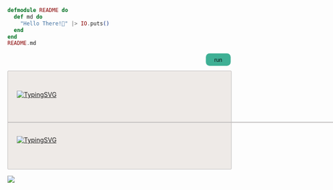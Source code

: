 <!-- TODO: Refactor -->

```elixir
defmodule README do
  def md do
    "Hello There!👋" |> IO.puts()
  end
end
README.md
```
<html>
  <style>
    .btn {
      background-color: rgb(42, 168, 137);
      height: 30px;
      width: 60px;
      border: none;
      border-radius: 9px;
      color: rgb(12, 16, 20);
      animation-name: click;
      animation-duration: 0.6s;
    }
    .btn:hover {
      color: rgb(0, 0, 0);
      background-color: rgba(42, 168, 137, 70%);
      transform: scale(1.1);
    }
    .div1 {
      display: flex;
      justify-content: end;
      margin: 0px 0 10px 0;
    }
    @keyframes click {
      0% {
        transform: scale(1);
      }
      50% {
        transform: scale(0.8);
        background-color: rgba(42, 168, 137, 70%);
      }
      100% {
        transform: scale(1);
        background-color: rgba(42, 168, 137, 60%);
      }
    }
    .run_code {
      background-color: rgb(238, 234, 231);
      border-radius: 2px;
      border: 1px solid rgb(195, 192, 192);
      padding: 10px 0 10px 20px;
      margin: 10px 0 6px 0;
    }
    .space_h1 {
      height: 20px;
    }
    .bottom_div {
      margin-top: 30px;
      height: 50px;
    }
    .spacer {
      width: calc(100vw - 83px);
      background-color: rgb(195, 192, 192);
      height: 2px;
      margin: 0 -15px 0 -20.8px;
      padding: 0 0 0 10px;
    }
    .div_top {
      height: 70px;
    }
  </style>

  <div class="div1">
    <button class="btn">run</button>
  </div>
  <div class="run_code">
    <div class="space_h1"></div>
    <div class="div_top">
     
[![TypingSVG](https://readme-typing-svg.demolab.com?font=Fira+Code&size=30&pause=1000&color=2AA889&repeat=false&random=false&width=435&lines=Hello+There!%F0%9F%91%8B)](https://git.io/typing-svg)
    </div>
    <p class="spacer"></p>
    <div class="bottom_div">
      
[![TypingSVG](https://readme-typing-svg.demolab.com?font=Fira+Code&size=30&pause=1000&color=2AA889&repeat=false&random=false&width=435&lines=%3Aok++++++++++)](https://git.io/typing-svg)
    </div>
    <!-- <div class="space_h2"></div> -->
  </div>
</html>

![](https://github-readme-streak-stats.herokuapp.com/?user=samh7&theme=gotham&hide_border=true)
